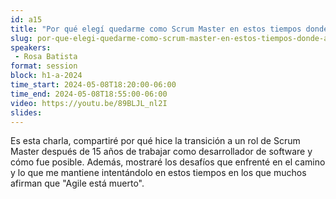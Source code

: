 ```yaml
---
id: a15
title: "Por qué elegí quedarme como Scrum Master en estos tiempos donde *Agile is Dead*"
slug: por-que-elegi-quedarme-como-scrum-master-en-estos-tiempos-donde-agile-is-ead
speakers:
 - Rosa Batista
format: session
block: h1-a-2024
time_start: 2024-05-08T18:20:00-06:00
time_end: 2024-05-08T18:55:00-06:00
video: https://youtu.be/89BLJL_nl2I
slides:
---
```


Es esta charla, compartiré por qué hice la transición a un rol de Scrum Master después de 15 años de trabajar como desarrollador de software y cómo fue posible. Además, mostraré los desafíos que enfrenté en el camino y lo que me mantiene intentándolo en estos tiempos en los que muchos afirman que "Agile está muerto".